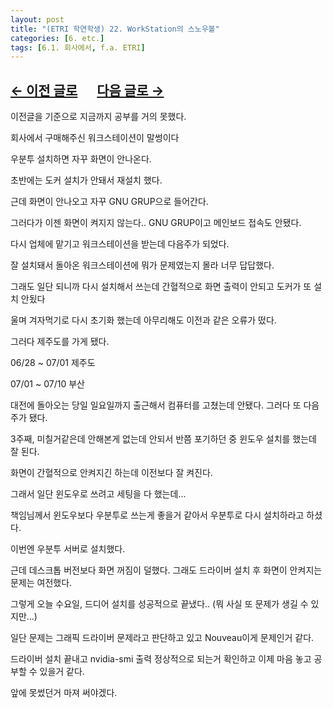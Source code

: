```yaml
---
layout: post
title: "(ETRI 학연학생) 22. WorkStation의 스노우볼"
categories: [6. etc.]
tags: [6.1. 회사에서, f.a. ETRI]
---
```


## [←  이전 글로](https://maizer2.github.io/6.%20etc2022/06/22/(ETRI-학연학생)-21.-final-exam-end.html) 　 [다음 글로 →](https://maizer2.github.io/6.%20etc2022/07/06/(ETRI-학연학생)-23.-Jeju-Conference.html)

이전글을 기준으로 지금까지 공부를 거의 못했다.

회사에서 구매해주신 워크스테이션이 말썽이다

우분투 설치하면 자꾸 화면이 안나온다.

초반에는 도커 설치가 안돼서 재설치 했다.

근데 화면이 안나오고 자꾸 GNU GRUP으로 들어간다.

그러다가 이젠 화면이 켜지지 않는다.. GNU GRUP이고 메인보드 접속도 안됐다.

다시 업체에 맡기고 워크스테이션을 받는데 다음주가 되었다.

잘 설치돼서 돌아온 워크스테이션에 뭐가 문제였는지 몰라 너무 답답했다.

그래도 일단 되니까 다시 설치해서 쓰는데 간혈적으로 화면 출력이 안되고 도커가 또 설치 안됬다

울며 겨자먹기로 다시 초기화 했는데 아무리해도 이전과 같은 오류가 떴다.

그러다 제주도를 가게 됐다.

06/28 ~ 07/01 제주도

07/01 ~ 07/10 부산

대전에 돌아오는 당일 일요일까지 출근해서 컴퓨터를 고쳤는데 안됐다. 그러다 또 다음주가 됐다.

3주째, 미칠거같은데 안해본게 없는데 안되서 반쯤 포기하던 중 윈도우 설치를 했는데 잘 된다.

화면이 간혈적으로 안켜지긴 하는데 이전보다 잘 켜진다.

그래서 일단 윈도우로 쓰려고 세팅을 다 했는데...

책임님께서 윈도우보다 우분투로 쓰는게 좋을거 같아서 우분투로 다시 설치하라고 하셨다.

이번엔 우분투 서버로 설치했다.

근데 데스크톱 버전보다 화면 꺼짐이 덜했다. 그래도 드라이버 설치 후 화면이 안켜지는 문제는 여전했다.

그렇게 오늘 수요일, 드디어 설치를 성공적으로 끝냈다.. (뭐 사실 또 문제가 생길 수 있지만...)

일단 문제는 그래픽 드라이버 문제라고 판단하고 있고 Nouveau이게 문제인거 같다.

드라이버 설치 끝내고 nvidia-smi 출력 정상적으로 되는거 확인하고 이제 마음 놓고 공부할 수 있을거 같다.

앞에 못썼던거 마져 써야겠다.